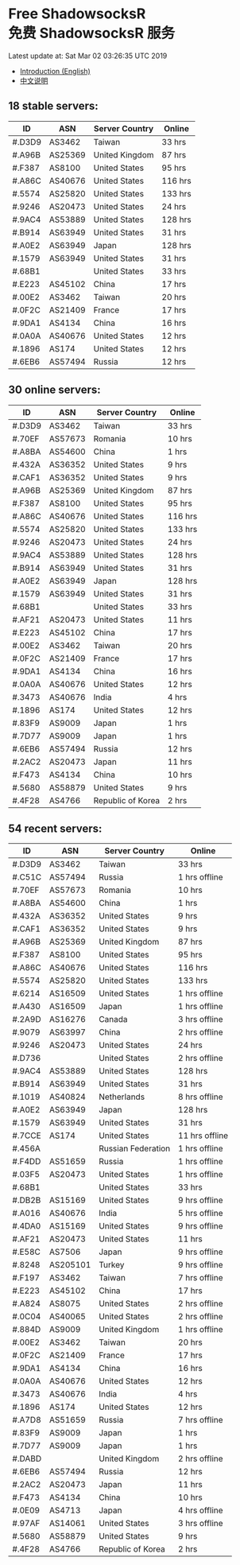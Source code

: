 # Free ShadowsocksR<br>免费 ShadowsocksR 服务

Latest update at: Sat Mar 02 03:26:35 UTC 2019

- [Introduction (English)](https://vision-network.readthedocs.io/en/latest/autossr/autossr.html)
- [中文说明](https://vision-network.readthedocs.io/zh_CN/latest/autossr/autossr.html)


## 18 stable servers:

| ID | ASN | Server Country | Online |
| ------ | ------ | ------ | ------ |
| #.D3D9 | AS3462 | Taiwan | 33 hrs |
| #.A96B | AS25369 | United Kingdom | 87 hrs |
| #.F387 | AS8100 | United States | 95 hrs |
| #.A86C | AS40676 | United States | 116 hrs |
| #.5574 | AS25820 | United States | 133 hrs |
| #.9246 | AS20473 | United States | 24 hrs |
| #.9AC4 | AS53889 | United States | 128 hrs |
| #.B914 | AS63949 | United States | 31 hrs |
| #.A0E2 | AS63949 | Japan | 128 hrs |
| #.1579 | AS63949 | United States | 31 hrs |
| #.68B1 |  | United States | 33 hrs |
| #.E223 | AS45102 | China | 17 hrs |
| #.00E2 | AS3462 | Taiwan | 20 hrs |
| #.0F2C | AS21409 | France | 17 hrs |
| #.9DA1 | AS4134 | China | 16 hrs |
| #.0A0A | AS40676 | United States | 12 hrs |
| #.1896 | AS174 | United States | 12 hrs |
| #.6EB6 | AS57494 | Russia | 12 hrs |

## 30 online servers:

| ID | ASN | Server Country | Online |
| ------ | ------ | ------ | ------ |
| #.D3D9 | AS3462 | Taiwan | 33 hrs |
| #.70EF | AS57673 | Romania | 10 hrs |
| #.A8BA | AS54600 | China | 1 hrs |
| #.432A | AS36352 | United States | 9 hrs |
| #.CAF1 | AS36352 | United States | 9 hrs |
| #.A96B | AS25369 | United Kingdom | 87 hrs |
| #.F387 | AS8100 | United States | 95 hrs |
| #.A86C | AS40676 | United States | 116 hrs |
| #.5574 | AS25820 | United States | 133 hrs |
| #.9246 | AS20473 | United States | 24 hrs |
| #.9AC4 | AS53889 | United States | 128 hrs |
| #.B914 | AS63949 | United States | 31 hrs |
| #.A0E2 | AS63949 | Japan | 128 hrs |
| #.1579 | AS63949 | United States | 31 hrs |
| #.68B1 |  | United States | 33 hrs |
| #.AF21 | AS20473 | United States | 11 hrs |
| #.E223 | AS45102 | China | 17 hrs |
| #.00E2 | AS3462 | Taiwan | 20 hrs |
| #.0F2C | AS21409 | France | 17 hrs |
| #.9DA1 | AS4134 | China | 16 hrs |
| #.0A0A | AS40676 | United States | 12 hrs |
| #.3473 | AS40676 | India | 4 hrs |
| #.1896 | AS174 | United States | 12 hrs |
| #.83F9 | AS9009 | Japan | 1 hrs |
| #.7D77 | AS9009 | Japan | 1 hrs |
| #.6EB6 | AS57494 | Russia | 12 hrs |
| #.2AC2 | AS20473 | Japan | 11 hrs |
| #.F473 | AS4134 | China | 10 hrs |
| #.5680 | AS58879 | United States | 9 hrs |
| #.4F28 | AS4766 | Republic of Korea | 2 hrs |

## 54 recent servers:

| ID | ASN | Server Country | Online |
| ------ | ------ | ------ | ------ |
| #.D3D9 | AS3462 | Taiwan | 33 hrs |
| #.C51C | AS57494 | Russia | 1 hrs offline |
| #.70EF | AS57673 | Romania | 10 hrs |
| #.A8BA | AS54600 | China | 1 hrs |
| #.432A | AS36352 | United States | 9 hrs |
| #.CAF1 | AS36352 | United States | 9 hrs |
| #.A96B | AS25369 | United Kingdom | 87 hrs |
| #.F387 | AS8100 | United States | 95 hrs |
| #.A86C | AS40676 | United States | 116 hrs |
| #.5574 | AS25820 | United States | 133 hrs |
| #.6214 | AS16509 | United States | 1 hrs offline |
| #.A430 | AS16509 | Japan | 1 hrs offline |
| #.2A9D | AS16276 | Canada | 3 hrs offline |
| #.9079 | AS63997 | China | 2 hrs offline |
| #.9246 | AS20473 | United States | 24 hrs |
| #.D736 |  | United States | 2 hrs offline |
| #.9AC4 | AS53889 | United States | 128 hrs |
| #.B914 | AS63949 | United States | 31 hrs |
| #.1019 | AS40824 | Netherlands | 8 hrs offline |
| #.A0E2 | AS63949 | Japan | 128 hrs |
| #.1579 | AS63949 | United States | 31 hrs |
| #.7CCE | AS174 | United States | 11 hrs offline |
| #.456A |  | Russian Federation | 1 hrs offline |
| #.F4DD | AS51659 | Russia | 1 hrs offline |
| #.03F5 | AS20473 | United States | 1 hrs offline |
| #.68B1 |  | United States | 33 hrs |
| #.DB2B | AS15169 | United States | 9 hrs offline |
| #.A016 | AS40676 | India | 5 hrs offline |
| #.4DA0 | AS15169 | United States | 9 hrs offline |
| #.AF21 | AS20473 | United States | 11 hrs |
| #.E58C | AS7506 | Japan | 9 hrs offline |
| #.8248 | AS205101 | Turkey | 9 hrs offline |
| #.F197 | AS3462 | Taiwan | 7 hrs offline |
| #.E223 | AS45102 | China | 17 hrs |
| #.A824 | AS8075 | United States | 2 hrs offline |
| #.0C04 | AS40065 | United States | 2 hrs offline |
| #.884D | AS9009 | United Kingdom | 1 hrs offline |
| #.00E2 | AS3462 | Taiwan | 20 hrs |
| #.0F2C | AS21409 | France | 17 hrs |
| #.9DA1 | AS4134 | China | 16 hrs |
| #.0A0A | AS40676 | United States | 12 hrs |
| #.3473 | AS40676 | India | 4 hrs |
| #.1896 | AS174 | United States | 12 hrs |
| #.A7D8 | AS51659 | Russia | 7 hrs offline |
| #.83F9 | AS9009 | Japan | 1 hrs |
| #.7D77 | AS9009 | Japan | 1 hrs |
| #.DABD |  | United Kingdom | 2 hrs offline |
| #.6EB6 | AS57494 | Russia | 12 hrs |
| #.2AC2 | AS20473 | Japan | 11 hrs |
| #.F473 | AS4134 | China | 10 hrs |
| #.0E09 | AS4713 | Japan | 4 hrs offline |
| #.97AF | AS14061 | United States | 3 hrs offline |
| #.5680 | AS58879 | United States | 9 hrs |
| #.4F28 | AS4766 | Republic of Korea | 2 hrs |


